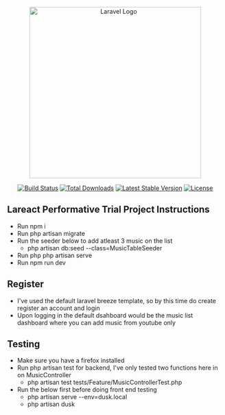 <p align="center"><a href="https://laravel.com" target="_blank"><img src="https://raw.githubusercontent.com/laravel/art/master/logo-lockup/5%20SVG/2%20CMYK/1%20Full%20Color/laravel-logolockup-cmyk-red.svg" width="400" alt="Laravel Logo"></a></p>

<p align="center">
<a href="https://github.com/laravel/framework/actions"><img src="https://github.com/laravel/framework/workflows/tests/badge.svg" alt="Build Status"></a>
<a href="https://packagist.org/packages/laravel/framework"><img src="https://img.shields.io/packagist/dt/laravel/framework" alt="Total Downloads"></a>
<a href="https://packagist.org/packages/laravel/framework"><img src="https://img.shields.io/packagist/v/laravel/framework" alt="Latest Stable Version"></a>
<a href="https://packagist.org/packages/laravel/framework"><img src="https://img.shields.io/packagist/l/laravel/framework" alt="License"></a>
</p>

## Lareact Performative Trial Project Instructions
* Run npm i
* Run php artisan migrate
* Run the seeder below to add atleast 3 music on the list
    * php artisan db:seed --class=MusicTableSeeder
* Run php php artisan serve
* Run npm run dev

## Register
* I've used the default laravel breeze template, so by this time do create register an account and login
* Upon logging in the default dsahboard would be the music list dashboard where you can add music from youtube only

## Testing
* Make sure you have a firefox installed
* Run php artisan test for backend, I've only tested two functions here in on MusicController
    * php artisan test tests/Feature/MusicControllerTest.php
* Run the below first before doing front end testing
    * php artisan serve --env=dusk.local
    * php artisan dusk
